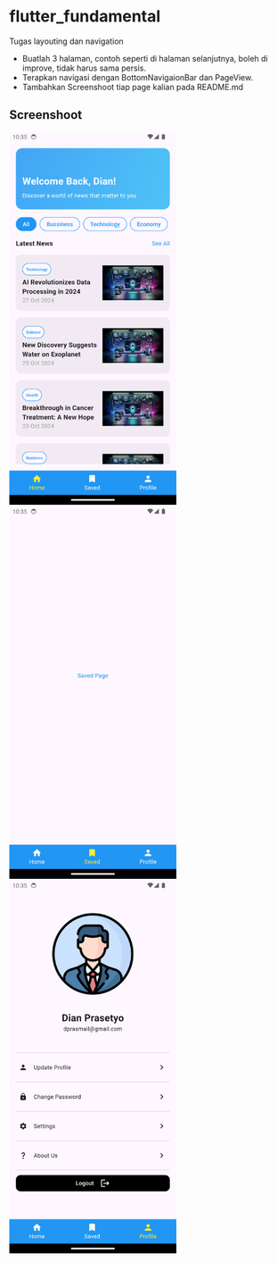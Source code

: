 # flutter_fundamental

Tugas layouting dan navigation

- Buatlah 3 halaman, contoh seperti di halaman selanjutnya, boleh di improve, tidak harus sama persis.
- Terapkan navigasi dengan BottomNavigaionBar dan PageView.
- Tambahkan Screenshoot tiap page kalian pada README.md

## Screenshoot

<img src='assets/images/screenshoots/home.png' width=300 alt="home page" >
<img src='assets/images/screenshoots/saved.png' width=300 alt="saved page" >
<img src='assets/images/screenshoots/profile.png' width=300 alt="profile page" >
